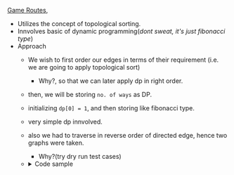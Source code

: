 [Game Routes](https://cses.fi/problemset/task/1681), 
 - Utilizes the concept of topological sorting.
 - Innvolves basic of dynamic programming(*dont sweat, it's just fibonacci type*)
 - Approach
   - We wish to first order our edges in terms of their requirement (i.e. we are going to apply topological sort)
     - Why?, so that we can later apply dp in right order.
   - then, we will be storing `no. of ways` as DP. 
   - initializing `dp[0] = 1`, and then storing like fibonacci type. 
   - very simple dp innvolved. 
   - also we had to traverse in reverse order of directed edge, hence two graphs were taken.
     - Why?(try dry run test cases)
   - 
       <details>
       <summary>Code sample </summary>

       ```cpp
       int n, m;
       std::cin >> n >> m;
       
       std::vector<int> graph[n + 1], revGraph[n + 1], inEdge(n + 1);
       for (int i = 0; i < m; i++) {
           int a, b;
           std::cin >> a >> b;
           graph[a].push_back(b);
           revGraph[b].push_back(a);
           inEdge[b]++;
       }
       
       std::queue<int> qu;
       for (int i = 1; i <= n; i++) {
           if (inEdge[i] == 0) {
               qu.push(i);
           }
       }
       
       std::vector<int> order, dp(n + 1, 0);
       while (!qu.empty()) {
           auto u = qu.front();
           qu.pop();
           order.push_back(u);
           for (const auto &v : graph[u]) {
                   if (--inEdge[v] == 0) {
                       qu.push(v);
                   }
           }
       }
           
       dp[0] = dp[1] = 1;
       for (int i = 1; i < n; i++) {
           int u = order[i];
           for (const auto &v : revGraph[u]) {
               dp[u] += dp[v];
               dp[u] %= mod;
           }
       }    
       std::cout << dp[n] << '\n';
       ```
       </details>
   
 
